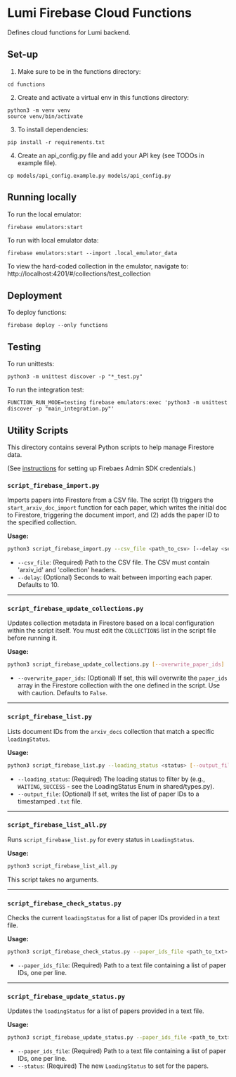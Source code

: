 # Lumi Firebase Cloud Functions

Defines cloud functions for Lumi backend.

## Set-up

1. Make sure to be in the functions directory:

```
cd functions
```

2. Create and activate a virtual env in this functions directory:

```
python3 -m venv venv
source venv/bin/activate
```

3. To install dependencies:

```
pip install -r requirements.txt
```

4. Create an api_config.py file and add your API key (see TODOs in example file).

```
cp models/api_config.example.py models/api_config.py
```

## Running locally

To run the local emulator:

```
firebase emulators:start
```

To run with local emulator data:

```
firebase emulators:start --import .local_emulator_data
```

To view the hard-coded collection in the emulator, navigate to: http://localhost:4201/#/collections/test_collection

## Deployment

To deploy functions:

```
firebase deploy --only functions
```

## Testing

To run unittests:

```
python3 -m unittest discover -p "*_test.py"
```

To run the integration test:

```
FUNCTION_RUN_MODE=testing firebase emulators:exec 'python3 -m unittest discover -p "main_integration.py"'
```

## Utility Scripts

This directory contains several Python scripts to help manage Firestore data.

(See [instructions](https://firebase.google.com/docs/admin/setup) for setting up Firebaes Admin SDK credentials.)

### `script_firebase_import.py`

Imports papers into Firestore from a CSV file. The script (1) triggers the `start_arxiv_doc_import` function for each paper, which writes the initial doc to Firestore, triggering the document import, and (2) adds the paper ID to the specified collection.

**Usage:**

```bash
python3 script_firebase_import.py --csv_file <path_to_csv> [--delay <seconds>]
```

- `--csv_file`: (Required) Path to the CSV file. The CSV must contain 'arxiv_id' and 'collection' headers.
- `--delay`: (Optional) Seconds to wait between importing each paper. Defaults to 10.

---

### `script_firebase_update_collections.py`

Updates collection metadata in Firestore based on a local configuration within the script itself. You must edit the `COLLECTIONS` list in the script file before running it.

**Usage:**

```bash
python3 script_firebase_update_collections.py [--overwrite_paper_ids]
```

- `--overwrite_paper_ids`: (Optional) If set, this will overwrite the `paper_ids` array in the Firestore collection with the one defined in the script. Use with caution. Defaults to `False`.

---
### `script_firebase_list.py`

Lists document IDs from the `arxiv_docs` collection that match a specific `loadingStatus`.

**Usage:**
```bash
python3 script_firebase_list.py --loading_status <status> [--output_file]
```

- `--loading_status`: (Required) The loading status to filter by (e.g., `WAITING`, `SUCCESS` - see the LoadingStatus Enum in shared/types.py).
- `--output_file`: (Optional) If set, writes the list of paper IDs to a timestamped `.txt` file.

---

### `script_firebase_list_all.py`

Runs `script_firebase_list.py` for every status in `LoadingStatus`.

**Usage:**
```bash
python3 script_firebase_list_all.py
```
This script takes no arguments.

---

### `script_firebase_check_status.py`

Checks the current `loadingStatus` for a list of paper IDs provided in a text file.

**Usage:**

```bash
python3 script_firebase_check_status.py --paper_ids_file <path_to_txt>
```

- `--paper_ids_file`: (Required) Path to a text file containing a list of paper IDs, one per line.

---

### `script_firebase_update_status.py`

Updates the `loadingStatus` for a list of papers provided in a text file.

**Usage:**

```bash
python3 script_firebase_update_status.py --paper_ids_file <path_to_txt> --status <new_status>
```

- `--paper_ids_file`: (Required) Path to a text file containing a list of paper IDs, one per line.
- `--status`: (Required) The new `LoadingStatus` to set for the papers.
